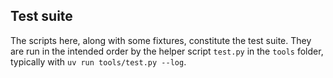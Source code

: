 ﻿## Test suite

The scripts here, along with some fixtures, constitute the test suite. They are
run in the intended order by the helper script `test.py` in the `tools` folder,
typically with `uv run tools/test.py --log`.
